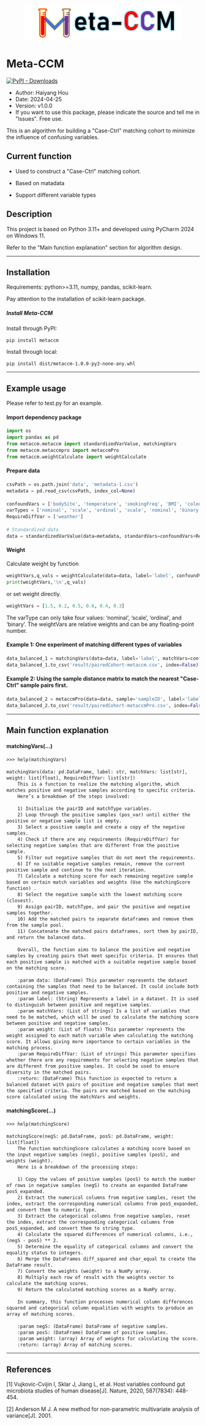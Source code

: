 
<div align=center><img width="410.5" height="94" src="docs/logo.png"/></div>


# Meta-CCM

[![PyPI - Downloads](https://img.shields.io/pypi/dm/metaccm?label=metaccm%20on%20PyPi)](https://pypi.org/project/metaccm/) 


- Author: Haiyang Hou
- Date: 2024-04-25
- Version: v1.0.0
- If you want to use this package, please indicate the source and tell me in "lssues". Free use.

This is an algorithm for building a "Case-Ctrl" matching cohort to minimize the influence of confusing variables.

## Current function

* Used to construct a "Case-Ctrl" matching cohort.

* Based on matadata

* Support different variable types


## Description

This project is based on Python 3.11+ and developed using PyCharm 2024 on Windows 11.

Refer to the "Main function explanation" section for algorithm design.

-------------

## Installation
Requirements: python>=3.11, numpy, pandas, scikit-learn.

Pay attention to the installation of scikit-learn package.

##### Install Meta-CCM

Install through PyPI:
```commandline
pip install metaccm
```
Install through local:
```commandline
pip install dist/metaccm-1.0.0-py3-none-any.whl
```

-------------

## Example usage

Please refer to test.py for an example.

#### Import dependency package
```python
import os
import pandas as pd
from metaccm.metaccm import standardizedVarValue, matchingVars
from metaccm.metaccmpro import metaccmPro
from metaccm.weightCalculate import weightCalculate
```
#### Prepare data
```python
csvPath = os.path.join('data', 'metadata-1.csv')
metadata = pd.read_csv(csvPath, index_col=None)

confoundVars = ['bodySite', 'temperature', 'smokingFreq', 'BMI', 'colour', 'gender']
varTypes = ['nominal', 'scale', 'ordinal', 'scale', 'nominal', 'binary']
RequireDiffVar = ['weather']

# Standardized data
data = standardizedVarValue(data=metadata, standardVars=confoundVars+RequireDiffVar, varType=varTypes+['nominal'])
```
#### Weight
Calculate weight by function
```python
weightVars,q_vals = weightCalculate(data=data, label='label', confoundVars=confoundVars, varType=varTypes)
print(weightVars,'\n',q_vals)
```
or set weight directly.
```python
weightVars = [1.5, 0.2, 0.5, 0.6, 0.4, 0.3]
```

The varType can only take four values: ‘nominal’, ‘scale’, ‘ordinal’, and ‘binary’.
The weightVars are relative weights and can be any floating-point number.

#### Example 1: One experiment of matching different types of variables
```python
data_balanced_1 = matchingVars(data=data, label='label', matchVars=confoundVars, weight=weightVars, RequireDiffVar=RequireDiffVar).iloc[:40]
data_balanced_1.to_csv('result/pairedCohort-metaccm.csv', index=False)
```

#### Example 2: Using the sample distance matrix to match the nearest "Case-Ctrl" sample pairs first.
```python
data_balanced_2 = metaccmPro(data=data, sample='sampleID', label='label', matchVars=confoundVars, weight=weightVars).iloc[:40]
data_balanced_2.to_csv('result/pairedCohort-metaccmPro.csv', index=False)
```

-------------

## Main function explanation

#### matchingVars(...)
```text
>>> help(matchingVars)

matchingVars(data: pd.DataFrame, label: str, matchVars: list[str], weight: list[float], RequireDiffVar: list[str])
    This is a function to realize the matching algorithm, which matches positive and negative samples according to specific criteria.
    Here’s a breakdown of the steps involved:
    
    1) Initialize the pairID and matchType variables.
    2) Loop through the positive samples (pos_var) until either the positive or negative sample list is empty.
    3) Select a positive sample and create a copy of the negative samples.
    4) Check if there are any requirements (RequireDiffVar) for selecting negative samples that are different from the positive sample.
    5) Filter out negative samples that do not meet the requirements.
    6) If no suitable negative samples remain, remove the current positive sample and continue to the next iteration.
    7) Calculate a matching score for each remaining negative sample based on certain match variables and weights (Use the matchingScore function) .
    8) Select the negative sample with the lowest matching score (closest).
    9) Assign pairID, matchType, and pair the positive and negative samples together.
    10) Add the matched pairs to separate dataframes and remove them from the sample pool.
    11) Concatenate the matched pairs dataframes, sort them by pairID, and return the balanced data.
    
    Overall, the function aims to balance the positive and negative samples by creating pairs that meet specific criteria. It ensures that each positive sample is matched with a suitable negative sample based on the matching score.
    
    :param data: (DataFrame) This parameter represents the dataset containing the samples that need to be balanced. It could include both positive and negative samples.
    :param label: (String) Represents a label in a dataset. It is used to distinguish between positive and negative samples.
    :param matchVars: (List of strings) Is a list of variables that need to be matched, which will be used to calculate the matching score between positive and negative samples.
    :param weight: (List of floats) This parameter represents the weight assigned to each match variable when calculating the matching score. It allows giving more importance to certain variables in the matching process.
    :param RequireDiffVar: (List of strings) This parameter specifies whether there are any requirements for selecting negative samples that are different from positive samples. It could be used to ensure diversity in the matched pairs.
    :return: (DataFrame) This function is expected to return a balanced dataset with pairs of positive and negative samples that meet the specified criteria. The pairs are matched based on the matching score calculated using the matchVars and weights.

```


#### matchingScore(...)
```text
>>> help(matchingScore)

matchingScore(negS: pd.DataFrame, posS: pd.DataFrame, weight: list[float])
    The function matchingScore calculates a matching score based on the input negative samples (negS), positive samples (posS), and weights (weight).
    Here is a breakdown of the processing steps:
    
    1) Copy the values of positive samples (posS) to match the number of rows in negative samples (negS) to create an expanded DataFrame posS_expanded.
    2) Extract the numerical columns from negative samples, reset the index, extract the corresponding numerical columns from posS_expanded, and convert them to numeric type.
    3) Extract the categorical columns from negative samples, reset the index, extract the corresponding categorical columns from posS_expanded, and convert them to string type.
    4) Calculate the squared differences of numerical columns, i.e., (negS - posS) ** 2.
    5) Determine the equality of categorical columns and convert the equality status to integers.
    6) Merge the DataFrames diff_squared and char_equal to create the DataFrame result.
    7) Convert the weights (weight) to a NumPy array.
    8) Multiply each row of result with the weights vector to calculate the matching scores.
    9) Return the calculated matching scores as a NumPy array.
    
    In summary, this function processes numerical column differences squared and categorical column equalities with weights to produce an array of matching scores.
    
    :param negS: (DataFrame) DataFrame of negative samples.
    :param posS: (DataFrame) DataFrame of positive samples.
    :param weight: (array) Array of weights for calculating the score.
    :return: (array) Array of matching scores.
```

-------------

## References
[1] Vujkovic-Cvijin I, Sklar J, Jiang L, et al. Host variables confound gut microbiota studies of human disease[J]. Nature, 2020, 587(7834): 448-454.

[2] Anderson M J. A new method for non-parametric multivariate analysis of variance[J]. 2001.



